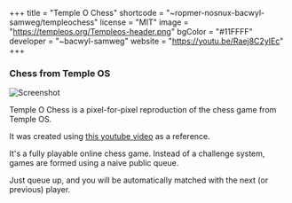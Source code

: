 +++
title = "Temple O Chess"
shortcode = "~ropmer-nosnux-bacwyl-samweg/templeochess"
license = "MIT"
image = "https://templeos.org/Templeos-header.png"
bgColor = "#11FFFF"
developer = "~bacwyl-samweg"
website = "https://youtu.be/Raej8C2yIEc"
+++

### Chess from Temple OS
![Screenshot](https://0x0.st/oORF.png)

Temple O Chess is a pixel-for-pixel reproduction of the chess game from Temple OS.

It was created using [this youtube video](https://youtu.be/Raej8C2yIEc) as a reference.

It's a fully playable online chess game. Instead of a challenge system, games are formed using a naive public queue.

Just queue up, and you will be automatically matched with the next (or previous) player.

